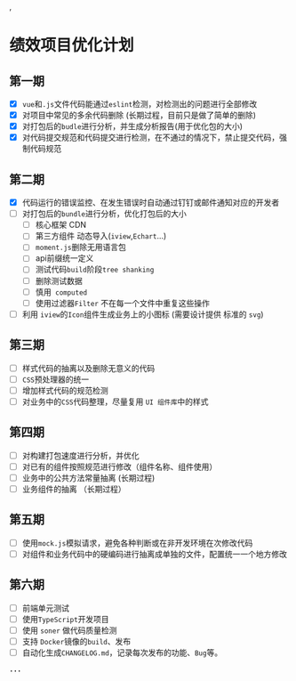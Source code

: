 ,



# 绩效项目优化计划

## 第一期

- [x] `vue`和`.js`文件代码能通过`eslint`检测，对检测出的问题进行全部修改
- [x] 对项目中常见的多余代码删除 (长期过程，目前只是做了简单的删除)
- [x] 对打包后的`budle`进行分析，并生成分析报告(用于优化包的大小)
- [x] 对代码提交规范和代码提交进行检测，在不通过的情况下，禁止提交代码，强制代码规范

## 第二期

- [x] 代码运行的错误监控、在发生错误时自动通过钉钉或邮件通知对应的开发者
- [ ] 对打包后的`bundle`进行分析，优化打包后的大小
  - [ ] 核心框架 CDN
  - [ ] 第三方组件 动态导入(`iview`,`Echart`...)
  - [ ] `moment.js`删除无用语言包
  - [ ] api前缀统一定义
  - [ ] 测试代码`build`阶段`tree shanking`
  - [ ] 删除测试数据
  - [ ] 慎用` computed` 
  - [ ] 使用过滤器`Filter` 不在每一个文件中重复这些操作
- [ ] 利用 `iview`的`Icon`组件生成业务上的小图标 (需要设计提供 标准的 `svg`)

##  第三期

- [ ] 样式代码的抽离以及删除无意义的代码
- [ ] `CSS`预处理器的统一
- [ ] 增加样式代码的规范检测
- [ ] 对业务中的`CSS`代码整理，尽量复用 `UI 组件库`中的样式

## 第四期

- [ ] 对构建打包速度进行分析，并优化
- [ ] 对已有的组件按照规范进行修改（组件名称、组件使用）
- [ ] 业务中的公共方法常量抽离 (长期过程) 
- [ ] 业务组件的抽离 （长期过程）

## 第五期

- [ ] 使用`mock.js`模拟请求，避免各种判断或在非开发环境在次修改代码
- [ ] 对组件和业务代码中的硬编码进行抽离成单独的文件，配置统一一个地方修改

## 第六期

- [ ] 前端单元测试
- [ ] 使用`TypeScript`开发项目
- [ ] 使用 `soner` 做代码质量检测
- [ ] 支持 `Docker`镜像的`build`、发布
- [ ] 自动化生成`CHANGELOG.md`，记录每次发布的功能、`Bug`等。

**`...`**

